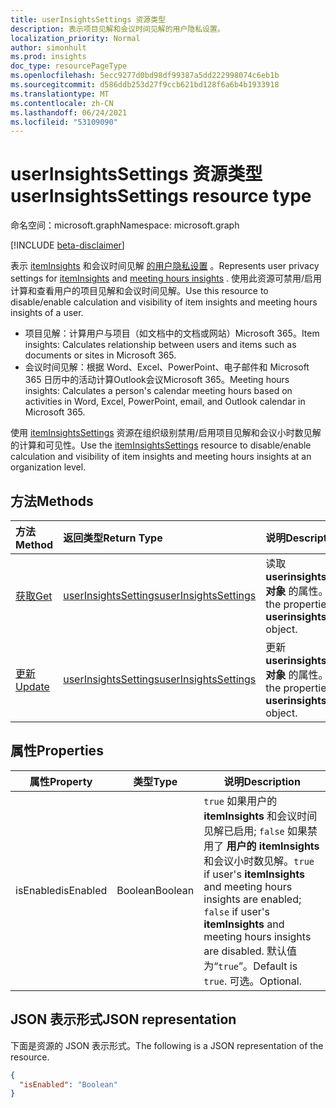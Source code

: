 ```yaml
---
title: userInsightsSettings 资源类型
description: 表示项目见解和会议时间见解的用户隐私设置。
localization_priority: Normal
author: simonhult
ms.prod: insights
doc_type: resourcePageType
ms.openlocfilehash: 5ecc9277d0bd98df99387a5dd222998074c6eb1b
ms.sourcegitcommit: d586ddb253d27f9ccb621bd128f6a6b4b1933918
ms.translationtype: MT
ms.contentlocale: zh-CN
ms.lasthandoff: 06/24/2021
ms.locfileid: "53109090"
---
```

# <a name="userinsightssettings-resource-type"></a><span data-ttu-id="cf96d-103">userInsightsSettings 资源类型</span><span class="sxs-lookup"><span data-stu-id="cf96d-103">userInsightsSettings resource type</span></span>

<span data-ttu-id="cf96d-104">命名空间：microsoft.graph</span><span class="sxs-lookup"><span data-stu-id="cf96d-104">Namespace: microsoft.graph</span></span>

[!INCLUDE [beta-disclaimer](../../includes/beta-disclaimer.md)]

<span data-ttu-id="cf96d-105">表示 [itemInsights](iteminsights.md) 和会议时间见解 [的用户隐私设置](https://support.microsoft.com/en-us/office/update-your-meeting-hours-using-the-profile-card-0613d113-d7c1-4faa-bb11-c8ba30a78ef1) 。</span><span class="sxs-lookup"><span data-stu-id="cf96d-105">Represents user privacy settings for [itemInsights](iteminsights.md) and [meeting hours insights](https://support.microsoft.com/en-us/office/update-your-meeting-hours-using-the-profile-card-0613d113-d7c1-4faa-bb11-c8ba30a78ef1) .</span></span> <span data-ttu-id="cf96d-106">使用此资源可禁用/启用计算和查看用户的项目见解和会议时间见解。</span><span class="sxs-lookup"><span data-stu-id="cf96d-106">Use this resource to disable/enable calculation and visibility of item insights and meeting hours insights of a user.</span></span> 

- <span data-ttu-id="cf96d-107">项目见解：计算用户与项目（如文档中的文档或网站）Microsoft 365。</span><span class="sxs-lookup"><span data-stu-id="cf96d-107">Item insights: Calculates relationship between users and items such as documents or sites in Microsoft 365.</span></span>  
- <span data-ttu-id="cf96d-108">会议时间见解：根据 Word、Excel、PowerPoint、电子邮件和 Microsoft 365 日历中的活动计算Outlook会议Microsoft 365。</span><span class="sxs-lookup"><span data-stu-id="cf96d-108">Meeting hours insights: Calculates a person's calendar meeting hours based on activities in Word, Excel, PowerPoint, email, and Outlook calendar in Microsoft 365.</span></span>

<span data-ttu-id="cf96d-109">使用 [itemInsightsSettings](iteminsightssettings.md) 资源在组织级别禁用/启用项目见解和会议小时数见解的计算和可见性。</span><span class="sxs-lookup"><span data-stu-id="cf96d-109">Use the [itemInsightsSettings](iteminsightssettings.md) resource to disable/enable calculation and visibility of item insights and meeting hours insights at an organization level.</span></span>

## <a name="methods"></a><span data-ttu-id="cf96d-110">方法</span><span class="sxs-lookup"><span data-stu-id="cf96d-110">Methods</span></span>

| <span data-ttu-id="cf96d-111">方法</span><span class="sxs-lookup"><span data-stu-id="cf96d-111">Method</span></span>                                                 | <span data-ttu-id="cf96d-112">返回类型</span><span class="sxs-lookup"><span data-stu-id="cf96d-112">Return Type</span></span>                                                   | <span data-ttu-id="cf96d-113">说明</span><span class="sxs-lookup"><span data-stu-id="cf96d-113">Description</span></span>                                                                                        |
|:-------------------------------------------------------|:--------------------------------------------------------------|:---------------------------------------------------------------------------------------------------|
| [<span data-ttu-id="cf96d-114">获取</span><span class="sxs-lookup"><span data-stu-id="cf96d-114">Get</span></span>](../api/userinsightssettings-get.md)       | [<span data-ttu-id="cf96d-115">userInsightsSettings</span><span class="sxs-lookup"><span data-stu-id="cf96d-115">userInsightsSettings</span></span>](userinsightssettings.md) | <span data-ttu-id="cf96d-116">读取 **userinsightssettings 对象** 的属性。</span><span class="sxs-lookup"><span data-stu-id="cf96d-116">Read the properties of a **userinsightssettings** object.</span></span>  |
| [<span data-ttu-id="cf96d-117">更新</span><span class="sxs-lookup"><span data-stu-id="cf96d-117">Update</span></span>](../api/userinsightssettings-update.md) | [<span data-ttu-id="cf96d-118">userInsightsSettings</span><span class="sxs-lookup"><span data-stu-id="cf96d-118">userInsightsSettings</span></span>](userinsightssettings.md) | <span data-ttu-id="cf96d-119">更新 **userinsightssettings 对象** 的属性。</span><span class="sxs-lookup"><span data-stu-id="cf96d-119">Update the properties of a **userinsightssettings** object.</span></span> |

## <a name="properties"></a><span data-ttu-id="cf96d-120">属性</span><span class="sxs-lookup"><span data-stu-id="cf96d-120">Properties</span></span>
| <span data-ttu-id="cf96d-121">属性</span><span class="sxs-lookup"><span data-stu-id="cf96d-121">Property</span></span>                   | <span data-ttu-id="cf96d-122">类型</span><span class="sxs-lookup"><span data-stu-id="cf96d-122">Type</span></span>                                                  | <span data-ttu-id="cf96d-123">说明</span><span class="sxs-lookup"><span data-stu-id="cf96d-123">Description</span></span>                                                                                                                                                         |
|----------------------------|-------------------------------------------------------|---------------------------------------------------------------------------------------------------------------------------------------------------------------------|
| <span data-ttu-id="cf96d-124">isEnabled</span><span class="sxs-lookup"><span data-stu-id="cf96d-124">isEnabled</span></span>     | <span data-ttu-id="cf96d-125">Boolean</span><span class="sxs-lookup"><span data-stu-id="cf96d-125">Boolean</span></span>  |  <span data-ttu-id="cf96d-126">`true` 如果用户的 **itemInsights** 和会议时间见解已启用; `false` 如果禁用了 **用户的 itemInsights** 和会议小时数见解。</span><span class="sxs-lookup"><span data-stu-id="cf96d-126">`true` if user's **itemInsights** and meeting hours insights are enabled; `false` if user's **itemInsights** and meeting hours insights are disabled.</span></span> <span data-ttu-id="cf96d-127">默认值为“`true`”。</span><span class="sxs-lookup"><span data-stu-id="cf96d-127">Default is `true`.</span></span> <span data-ttu-id="cf96d-128">可选。</span><span class="sxs-lookup"><span data-stu-id="cf96d-128">Optional.</span></span>|

## <a name="json-representation"></a><span data-ttu-id="cf96d-129">JSON 表示形式</span><span class="sxs-lookup"><span data-stu-id="cf96d-129">JSON representation</span></span>

<span data-ttu-id="cf96d-130">下面是资源的 JSON 表示形式。</span><span class="sxs-lookup"><span data-stu-id="cf96d-130">The following is a JSON representation of the resource.</span></span>

<!-- {
  "blockType": "resource",
  "optionalProperties": [],
  "@odata.type": "microsoft.graph.userInsightsSettings"
}-->

```json
{
  "isEnabled": "Boolean"
}
```


